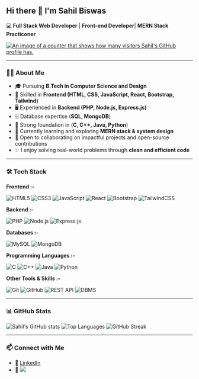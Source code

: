 ## Hi there 👋 I'm Sahil Biswas

💻 **Full Stack Web Developer** | **Front-end Developer**| **MERN Stack Practiconer**

[![An image of a counter that shows how many visitors Sahil's GitHub profile has.](https://komarev.com/ghpvc/?username=sahilbiswas12-sky&style=for-the-badge&color=brightgreen)](https://github.com/sahilbiswas12-sky)

---

### 👨‍💻 About Me
- 🎓 Pursuing **B.Tech in Computer Science and Design**
- 💼 Skilled in **Frontend (HTML, CSS, JavaScript, React, Bootstrap, Tailwind)**
- 🖥️ Experienced in **Backend (PHP, Node.js, Express.js)**
- 🗄️ Database expertise (**SQL, MongoDB**)
- 🔧 Strong foundation in (**C, C++, Java, Python**)
- 🌱 Currently learning and exploring **MERN stack & system design**
- 🤝 Open to collaborating on impactful projects and open-source contributions
- ✨ I enjoy solving real-world problems through **clean and efficient code**

---

### 🛠️ Tech Stack

**Frontend :-**

![HTML5](https://img.shields.io/badge/-HTML5-E34F26?style=flat-square&logo=html5&logoColor=white)
![CSS3](https://img.shields.io/badge/-CSS3-1572B6?style=flat-square&logo=css3&logoColor=white)
![JavaScript](https://img.shields.io/badge/-JavaScript-F7DF1E?style=flat-square&logo=javascript&logoColor=black)
![React](https://img.shields.io/badge/-React-20232A?style=flat-square&logo=react&logoColor=61DAFB)
![Bootstrap](https://img.shields.io/badge/-Bootstrap-563D7C?style=flat-square&logo=bootstrap&logoColor=white)
![TailwindCSS](https://img.shields.io/badge/-TailwindCSS-38B2AC?style=flat-square&logo=tailwind-css&logoColor=white)

**Backend :-**

![PHP](https://img.shields.io/badge/-PHP-777BB4?style=flat-square&logo=php&logoColor=white)
![Node.js](https://img.shields.io/badge/-Node.js-339933?style=flat-square&logo=node.js&logoColor=white)
![Express.js](https://img.shields.io/badge/-Express.js-000000?style=flat-square&logo=express&logoColor=white)

**Databases :-**

![MySQL](https://img.shields.io/badge/-MySQL-005C84?style=flat-square&logo=mysql&logoColor=white)
![MongoDB](https://img.shields.io/badge/-MongoDB-4EA94B?style=flat-square&logo=mongodb&logoColor=white)

**Programming Languages :-**

![C](https://img.shields.io/badge/-C-00599C?style=flat-square&logo=c&logoColor=white)
![C++](https://img.shields.io/badge/-C++-00599C?style=flat-square&logo=c%2B%2B&logoColor=white)
![Java](https://img.shields.io/badge/-Java-ED8B00?style=flat-square&logo=openjdk&logoColor=white)
![Python](https://img.shields.io/badge/-Python-3776AB?style=flat-square&logo=python&logoColor=white)

**Other Tools & Skills :-**

![Git](https://img.shields.io/badge/-Git-F05032?style=flat-square&logo=git&logoColor=white)
![GitHub](https://img.shields.io/badge/-GitHub-181717?style=flat-square&logo=github&logoColor=white)
![REST API](https://img.shields.io/badge/-REST-02569B?style=flat-square&logo=rest&logoColor=white)
![DBMS](https://img.shields.io/badge/-DBMS-4479A1?style=flat-square&logo=database&logoColor=white)

---

### 📊 GitHub Stats

![Sahil's GitHub stats](https://github-readme-stats.vercel.app/api?username=sahilbiswas12-sky&show_icons=true&theme=radical)
![Top Languages](https://github-readme-stats.vercel.app/api/top-langs/?username=sahilbiswas12-sky&layout=compact&theme=radical)
![GitHub Streak](https://github-readme-streak-stats.herokuapp.com/?user=sahilbiswas12-sky&theme=radical)

---

### 📫 Connect with Me
- 💼 [LinkedIn](https://www.linkedin.com/in/sahil-biswas-827337287)
- 📧 <a href = "mailto: sahilbiswas890@gmail.com"><img src = "https://img.shields.io/badge/Gmail-D14836?style=for-the-badge&logo=gmail&logoColor=white"></a>
